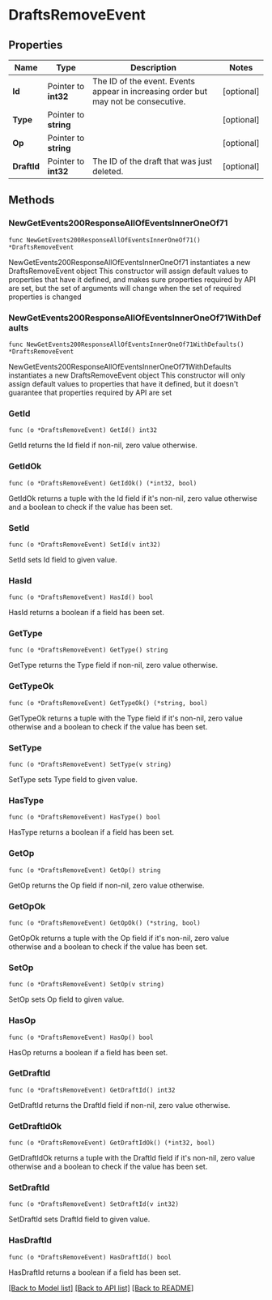 # DraftsRemoveEvent

## Properties

Name | Type | Description | Notes
------------ | ------------- | ------------- | -------------
**Id** | Pointer to **int32** | The ID of the event. Events appear in increasing order but may not be consecutive.  | [optional] 
**Type** | Pointer to **string** |  | [optional] 
**Op** | Pointer to **string** |  | [optional] 
**DraftId** | Pointer to **int32** | The ID of the draft that was just deleted.  | [optional] 

## Methods

### NewGetEvents200ResponseAllOfEventsInnerOneOf71

`func NewGetEvents200ResponseAllOfEventsInnerOneOf71() *DraftsRemoveEvent`

NewGetEvents200ResponseAllOfEventsInnerOneOf71 instantiates a new DraftsRemoveEvent object
This constructor will assign default values to properties that have it defined,
and makes sure properties required by API are set, but the set of arguments
will change when the set of required properties is changed

### NewGetEvents200ResponseAllOfEventsInnerOneOf71WithDefaults

`func NewGetEvents200ResponseAllOfEventsInnerOneOf71WithDefaults() *DraftsRemoveEvent`

NewGetEvents200ResponseAllOfEventsInnerOneOf71WithDefaults instantiates a new DraftsRemoveEvent object
This constructor will only assign default values to properties that have it defined,
but it doesn't guarantee that properties required by API are set

### GetId

`func (o *DraftsRemoveEvent) GetId() int32`

GetId returns the Id field if non-nil, zero value otherwise.

### GetIdOk

`func (o *DraftsRemoveEvent) GetIdOk() (*int32, bool)`

GetIdOk returns a tuple with the Id field if it's non-nil, zero value otherwise
and a boolean to check if the value has been set.

### SetId

`func (o *DraftsRemoveEvent) SetId(v int32)`

SetId sets Id field to given value.

### HasId

`func (o *DraftsRemoveEvent) HasId() bool`

HasId returns a boolean if a field has been set.

### GetType

`func (o *DraftsRemoveEvent) GetType() string`

GetType returns the Type field if non-nil, zero value otherwise.

### GetTypeOk

`func (o *DraftsRemoveEvent) GetTypeOk() (*string, bool)`

GetTypeOk returns a tuple with the Type field if it's non-nil, zero value otherwise
and a boolean to check if the value has been set.

### SetType

`func (o *DraftsRemoveEvent) SetType(v string)`

SetType sets Type field to given value.

### HasType

`func (o *DraftsRemoveEvent) HasType() bool`

HasType returns a boolean if a field has been set.

### GetOp

`func (o *DraftsRemoveEvent) GetOp() string`

GetOp returns the Op field if non-nil, zero value otherwise.

### GetOpOk

`func (o *DraftsRemoveEvent) GetOpOk() (*string, bool)`

GetOpOk returns a tuple with the Op field if it's non-nil, zero value otherwise
and a boolean to check if the value has been set.

### SetOp

`func (o *DraftsRemoveEvent) SetOp(v string)`

SetOp sets Op field to given value.

### HasOp

`func (o *DraftsRemoveEvent) HasOp() bool`

HasOp returns a boolean if a field has been set.

### GetDraftId

`func (o *DraftsRemoveEvent) GetDraftId() int32`

GetDraftId returns the DraftId field if non-nil, zero value otherwise.

### GetDraftIdOk

`func (o *DraftsRemoveEvent) GetDraftIdOk() (*int32, bool)`

GetDraftIdOk returns a tuple with the DraftId field if it's non-nil, zero value otherwise
and a boolean to check if the value has been set.

### SetDraftId

`func (o *DraftsRemoveEvent) SetDraftId(v int32)`

SetDraftId sets DraftId field to given value.

### HasDraftId

`func (o *DraftsRemoveEvent) HasDraftId() bool`

HasDraftId returns a boolean if a field has been set.


[[Back to Model list]](../README.md#documentation-for-models) [[Back to API list]](../README.md#documentation-for-api-endpoints) [[Back to README]](../README.md)


